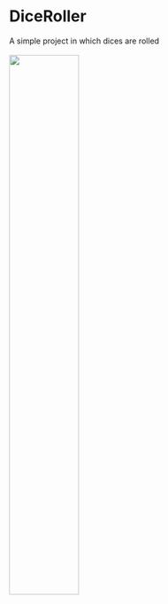# DiceRoller
A simple project in which dices are rolled
<br>
<br>
<img src="https://i.imgur.com/L70Rfcr.png" width="50%" height="50%">
